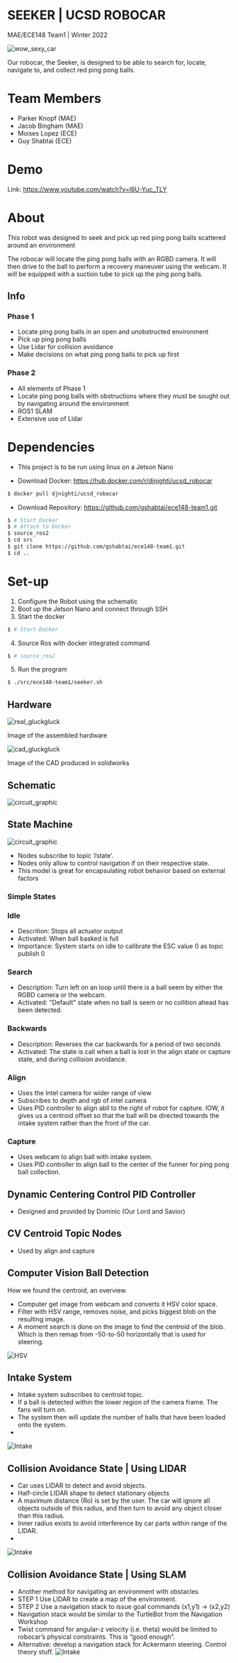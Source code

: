 # SEEKER | UCSD ROBOCAR
MAE/ECE148 Team1 | Winter 2022


![wow_sexy_car](https://user-images.githubusercontent.com/98067439/158714227-57dab3ee-9e0f-4304-a52e-a2eb704b6add.png)

Our robocar, the Seeker, is designed to be able to search for, locate, navigate to, and collect red ping pong balls.

# Team Members
- Parker Knopf (MAE)
- Jacob Bingham (MAE)
- Moises Lopez (ECE)
- Guy Shabtai (ECE)

# Demo

Link: https://www.youtube.com/watch?v=l6U-Yuc_TLY

# About

This robot was designed to seek and pick up red ping pong balls scattered around an environment

The robocar will locate the ping pong balls with an RGBD camera. It will then drive to the ball to perform a recovery maneuver using the webcam. It will be equipped with a suction tube to pick up the ping pong balls.


## Info

### Phase 1
- Locate ping pong balls in an open and unobstructed environment
- Pick up ping pong balls
- Use Lidar for collision avoidance
- Make decisions on what ping pong balls to pick up first

### Phase 2
- All elements of Phase 1
- Locate ping pong balls with obstructions where they must be sought out by navigating around the environment
- ROS1 SLAM
- Extensive use of Lidar

# Dependencies

- This project is to be run using linux on a Jetson Nano

- Download Docker: https://hub.docker.com/r/djnighti/ucsd_robocar
``` bash
$ docker pull djnighti/ucsd_robocar
```
- Download Repository: https://github.com/gshabtai/ece148-team1.git
``` bash
$ # Start Docker
$ # Attach to Docker
$ source_ros2 
$ cd src
$ git clone https://github.com/gshabtai/ece148-team1.git
$ cd ..
```
# Set-up

1. Configure the Robot using the schematic
2. Boot up the Jetson Nano and connect through SSH
3. Start the docker
``` bash
$ # Start Docker
```
4. Source Ros with docker integrated command
``` bash
$ # source_ros2
```
5. Run the program
``` bash
$ ./src/ece148-team1/seeker.sh
```

## Hardware

![real_gluckgluck](https://user-images.githubusercontent.com/98067439/158715863-e231685e-0ee1-43b5-b0bb-7514beddfc12.jpg)

Image of the assembled hardware

![cad_gluckgluck](https://user-images.githubusercontent.com/98067439/158715137-68999706-a679-466f-b875-2632feceef19.jpg)

Image of the CAD produced in solidworks

## Schematic
![circuit_graphic](https://user-images.githubusercontent.com/98067439/158715258-9f1a49e6-a83f-4117-8895-608e33e10c73.jpg)

## State Machine
![circuit_graphic](images/state_machine.jpg)

- Nodes subscribe to topic ‘/state’.
- Nodes only allow to control navigation if on their respective state.
- This model is great for encapsulating robot behavior based on external factors

### Simple States

### Idle
- Descrition: Stops all actuator output
- Activated: When ball basked is full
- Importance: System starts on idle to calibrate the ESC value 0 as topic publish 0

### Search
- Description: Turn left on an loop until there is a ball seem by either the RGBD camera or the webcam.
- Activated: "Default" state when no ball is seem or no collition ahead has been detected.

### Backwards
- Description: Reverses the car backwards for a period of two seconds
- Activated: The state is call when a ball is lost in the align state or capture state, and during collision avoidance.

### Align
- Uses the Intel camera for wider range of view
- Subscribes to depth and rgb of intel camera
- Uses PID controller to align abll to the right of robot for capture. IOW, it gives us a centroid offset so that the ball will be directed towards the intake system rather than the front of the car.

### Capture
- Uses webcam to align ball with intake system.
- Uses PID controller to align ball to the center of the funner for ping pong ball collection.

## Dynamic Centering Control PID Controller
- Designed and provided by Dominic (Our Lord and Savior)

## CV Centroid Topic Nodes
- Used by align and capture

## Computer Vision Ball Detection

How we found the centroid, an overview.

- Computer get image from webcam and converts it HSV color space.
- Filter with HSV range, removes noise, and picks biggest blob on the resulting image.
- A moment search is done on the image to find the centroid of the blob. Which is then remap from -50-to-50 horizontally that is used for steering.

![HSV](images/hsv.png)

## Intake System

- Intake system subscribes to centroid topic.
- If a ball is detected within the lower region of the camera frame. The fans will turn on.
- The system then will update the number of balls that have been loaded onto the system.
- 
![Intake](images/intake.png)

## Collision Avoidance State | Using LIDAR
- Car uses LIDAR to detect and avoid objects.
- Half-circle LIDAR shape to detect stationary objects
- A maximum distance (Ro) is set by the user. The car will ignore all objects outside of this radius, and then turn to avoid any object closer than this radius.
- Inner radius exists to avoid interference by car parts within range of the LIDAR.
- 
![Intake](images/collision.png)

## Collision Avoidance State | Using SLAM
  
- Another method for navigating an environment with obstacles
- STEP 1 Use LIDAR to create a map of the environment.
- STEP 2 Use a navigation stack to issue goal commands (x1,y1) -> (x2,y2)
- Navigation stack would be similar to the TurtleBot from the Navigation Workshop
- Twist command for angular-z velocity (i.e. theta) would be limited to robocar’s physical constraints. This is “good enough”.
- Alternative: develop a navigation stack for Ackermann steering. Control theory stuff.
![Intake](images/slam.png)
